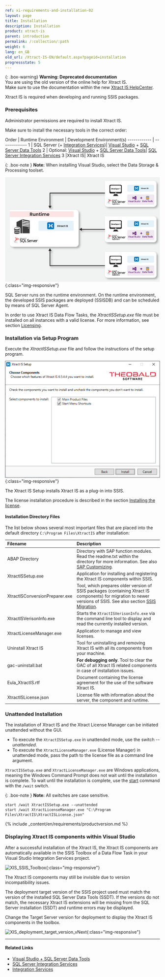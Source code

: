 ```yaml
---
ref: xi-requirements-and-installation-02
layout: page
title: Installation
description: Installation
product: xtract-is
parent: introduction
permalink: /:collection/:path
weight: 6
lang: en_GB
old_url: /Xtract-IS-EN/default.aspx?pageid=installation
progressstate: 5
---
```


{: .box-warning}
**Warning: Deprecated documentation** <br>
You are using the old version of the online help for Xtract IS.<br>
Make sure to use the documentation within the new [Xtract IS HelpCenter](https://helpcenter.theobald-software.com/xtract-is/documentation/introduction/).

Xtract IS is required when developing and running SSIS packages. 

### Prerequisites

Administrator permissions are required to install Xtract IS.

Make sure to install the necessary tools in the correct order:


Order | Runtime Environment | Development Environment(s)
------------ | -------------
1 | SQL Server (+ [Integration Services](https://learn.microsoft.com/en-us/sql/integration-services/install-windows/install-integration-services?view=sql-server-ver16#install-integration-services))| [Visual Studio](https://visualstudio.microsoft.com/downloads) + [SQL Server Data Tools](https://learn.microsoft.com/en-us/sql/ssdt/download-sql-server-data-tools-ssdt?view=sql-server-ver16)
2 | Optional: [Visual Studio](https://visualstudio.microsoft.com/downloads) + [SQL Server Data Tools](https://learn.microsoft.com/en-us/sql/ssdt/download-sql-server-data-tools-ssdt?view=sql-server-ver16)| [SQL Server Integration Services](https://marketplace.visualstudio.com/items?itemName=SSIS.MicrosoftDataToolsIntegrationServices)
3 |Xtract IS| Xtract IS

{: .box-note }
**Note:**
When installing Visual Studio, select the Data Storage & Processing toolset. 

![xis_client_server_generell](/img/content/xis/client_server_architektur_xis_generell.png){:class="img-responsive"}

SQL Server runs on the runtime environment. On the runtime environment, the developed SSIS packages are deployed (SSISDB) and can be
scheduled by means of SQL Server Agent. 

In order to use Xtract IS Data Flow Tasks, the *XtractISSetup.exe* file must be installed on all instances with a valid license. For more information, see section [Licensing](./installing-the-license).

### Installation via Setup Program

Execute the *XtractISSetup.exe* file and follow the instructions of the setup program.

![XIS_Setup](/img/content/xis/xis_setup-exe.png){:class="img-responsive"}

The Xtract IS Setup installs Xtract IS as a plug-in into SSIS.

The license installation procedure is described in the section [Installing the license](./installing-the-license#installing-the-xtract-is-license---xtractislicensejson).

#### Installation Directory Files
The list below shows several most important files that are placed into the default directory ``C:\Program Files\XtractIS`` after installation:

|Filename | Description |
|:----|:---|
| ABAP Directory | Directory with SAP function modules. Read the readme.txt within the directory for more information. See also [SAP Customizing](../sap-customizing). |
| XtractISSetup.exe | Application for installing and registering the Xtract IS components within SSIS.|
|XtractISConversionPreparer.exe| Tool, which prepares older version of SSIS packages (containing Xtract IS components) for migration to newer versions of SSIS. See also section [SSIS Migration](./ssis-migration).|
| XtractISVerisonInfo.exe | Starts the `XtractISVerisonInfo.exe` via the command line tool to display and read the currently installed version.|
| XtractLicenseManager.exe | Application to manage and view licenses.|
| Uninstall Xtract IS| Tool for uninstalling and removing Xtract IS with all its components from your machine. |
| gac-uninstall.bat | **For debugging only**. Tool to clear the GAC of all Xtract IS related components in case of installation issues.|
| Eula_XtractIS.rtf | Document containing the license agreement for the use of the software Xtract IS.|
| XtractISLicense.json | License file with information about the server, the component and runtime. |


### Unattended Installation

The installation of Xtract IS and the Xtract License Manager can be initiated unattended without the GUI.

- To execute the `XtractISSetup.exe` in unattended mode, use the switch *--unattended*. 
- To execute the `XtractLicenseManager.exe` (License Manager) in unattended mode, pass the path to the license file as a command line argument. 

`XtractISSetup.exe` and `XtractLicenseManager.exe` are Windows applications, meaning the Windows Command Prompt does not wait until the installation is complete. 
To wait until the installation is complete, use the [start](https://docs.microsoft.com/en-us/windows-server/administration/windows-commands/start) command with the `/wait` switch. 

{: .box-note }
**Note:** All switches are case sensitive.

```
start /wait XtractISSetup.exe --unattended
start /wait XtractLicenseManager.exe "C:\Program Files\XtractIS\XtractISLicense.json"
```


{% include _content/en/requirements/productversion.md %}	




### Displaying Xtract IS components within Visual Studio
After a successful installation of the Xtract IS, the Xtract IS components are automatically available in the SSIS Toolbox of a Data Flow Task in your Visual Studio Integration Services project.

![XIS_SSIS_Toolbox](/img/content/XIS_SSIS_Toolbox.png){:class="img-responsive"}

The Xtract IS components may still be invisible due to version incompatibility issues.

The deployment target version of the SSIS project used must match the version of the installed SQL Server Data Tools (SSDT).
If the versions do not match, the necessary Xtract IS extensions will be missing from the SQL Server installation (SSDT) and runtime errors may be displayed. 

Change the Target Server version for deployment to display the Xtract IS components in the toolbox.

![XIS_deployment_target_version_vNext](/img/content/VS_Deployment_Target.png){:class="img-responsive"}


***
#### Related Links
- [Visual Studio + SQL Server Data Tools](https://visualstudio.microsoft.com/free-developer-offers/)
- [SQL Server Integration Services](https://marketplace.visualstudio.com/items?itemName=SSIS.MicrosoftDataToolsIntegrationServices)
- [Integration Services](https://learn.microsoft.com/en-us/sql/integration-services/install-windows/install-integration-services?view=sql-server-ver16#install-integration-services)





